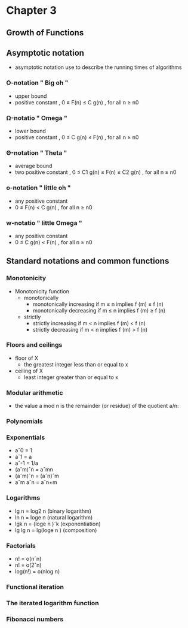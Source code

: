 # Chapter 3
## Growth of Functions
## Asymptotic notation
- asymptotic notation use to describe the running times of algorithms




### O-notation  " Big oh " 
- upper bound 
- positive constant , 0 ≤ F(n) ≤ C g(n) , for all n ≥ n0

### Ω-notatio " Omega "
- lower bound
- positive constant , 0 ≤ C g(n) ≤ F(n) , for all n ≥ n0


### Θ-notation  " Theta "
-  average bound
- two positive constant , 0 ≤ C1 g(n) ≤ F(n) ≤ C2 g(n) , for all n ≥ n0
### o-notation " little oh "
- any positive constant
- 0 ≤ F(n) < C g(n) , for all n ≥ n0

### w-notatio " little Omega "
- any positive constant
-  0 ≤ C g(n) < F(n) , for all n ≥ n0


## Standard notations and common functions
### Monotonicity
- Monotonicity function
     - monotonically
         -  monotonically increasing if m ≤ n implies f (m) ≤ f (n)
         - monotonically decreasing if m ≤ n implies f (m) ≥ f (n)
     - strictly
         - strictly increasing if m < n implies f (m) < f (n)
         - strictly decreasing if m < n implies f (m) > f (n)
 
### Floors and ceilings
- floor of X
     -  the greatest integer less than or equal to x 
- ceiling of X
     - least integer greater than or equal to x  

### Modular arithmetic
- the value a mod n is the remainder (or residue) of the quotient a/n:

### Polynomials


### Exponentials
- aˆ0 = 1
- aˆ1 = a
- aˆ-1 = 1/a
- (aˆm)ˆn = aˆmn
- (aˆm)ˆn = (aˆn)ˆm
- aˆm aˆn = aˆn+m

### Logarithms
- lg n = log2 n  (binary logarithm)
- ln n = loge n  (natural logarithm)
- lgk n = (loge n )ˆk  (exponentiation)
- lg lg n = lg(loge n )  (composition) 
  
### Factorials
- n! = o(nˆn)
- n! = o(2ˆn)
- log(n!) = o(nlog n)

### Functional iteration
### The iterated logarithm function
### Fibonacci numbers




